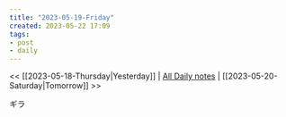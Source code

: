 ```yaml
---
title: "2023-05-19-Friday"
created: 2023-05-22 17:09
tags:
- post
- daily
---
```


<< [[2023-05-18-Thursday|Yesterday]] | [All Daily notes](/tags/daily) | [[2023-05-20-Saturday|Tomorrow]] >>

ギラ